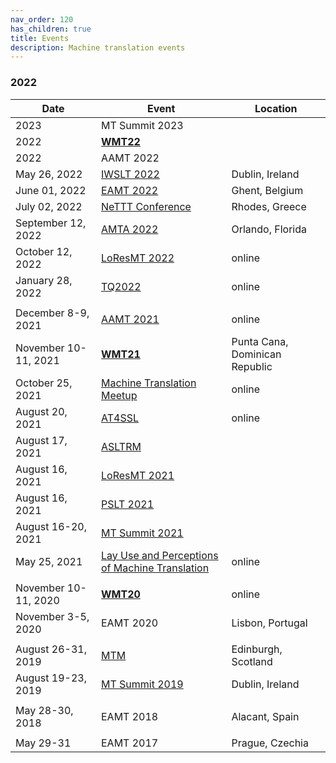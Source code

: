 ```yaml
---
nav_order: 120
has_children: true
title: Events
description: Machine translation events
---
```


### 2022

| Date | Event | Location |
| ---- | ---- | ---- |
| 2023 | MT Summit 2023 | |
| 2022 | [**WMT22**](wmt22.md) | |
| 2022 | AAMT 2022 | |
| May 26, 2022 | [IWSLT 2022](iwslt2022.md) | Dublin, Ireland |
| June 01, 2022 | [EAMT 2022](eamt2022.md) | Ghent, Belgium |
| July 02, 2022 | [NeTTT Conference](nettt2022.md) | Rhodes, Greece |
| September 12, 2022 | [AMTA 2022](amta2022.md) | Orlando, Florida |
| October 12, 2022 | [LoResMT 2022](loresmt2022.md) | online |
| January 28, 2022 | [TQ2022](tq2022.md) | online |
| | | |
| December 8-9, 2021 | [AAMT 2021](aamt2021.md) | online |
| November 10-11, 2021 | [**WMT21**](wmt21.md) | Punta Cana, Dominican Republic |
| October 25, 2021 | [Machine Translation Meetup](zurich-9.md) | online |
| August 20, 2021 | [AT4SSL](at4ssl2021.md) | online |
| August 17, 2021 | [ASLTRM](asltrm2021.md) | |
| August 16, 2021 | [LoResMT 2021](loresmt2021.md) | |
| August 16, 2021 | [PSLT 2021](pslt2021.md) | |
| August 16-20, 2021 | [MT Summit 2021](mtsummit2021.md) | |
| May 25, 2021 | [Lay Use and Perceptions of Machine Translation](lay-use-and-perceptions-of-machine-translation.md) | online |
| | | |
| November 10-11, 2020 | [**WMT20**](wmt20.md) | online |
| November 3-5, 2020 | EAMT 2020 | Lisbon, Portugal |
| | | |
| August 26-31, 2019 | [MTM](mtm2019.md) | Edinburgh, Scotland |
| August 19-23, 2019 | [MT Summit 2019](mtsummit2019.md) | Dublin, Ireland |
| | | |
| May 28-30, 2018 | EAMT 2018 | Alacant, Spain |
| | | |
| May 29-31 | EAMT 2017 | Prague, Czechia |
